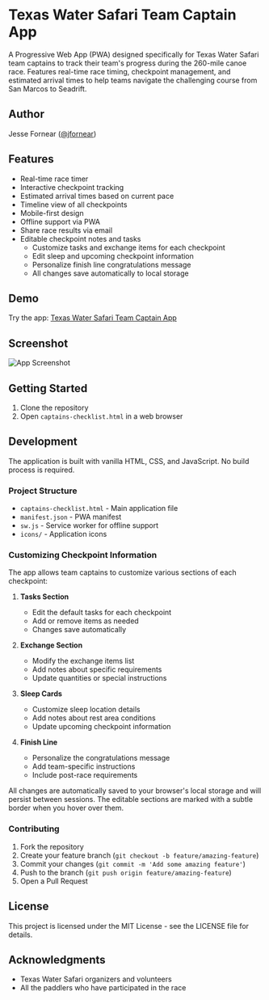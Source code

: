 # Texas Water Safari Team Captain App

A Progressive Web App (PWA) designed specifically for Texas Water Safari team captains to track their team's progress during the 260-mile canoe race. Features real-time race timing, checkpoint management, and estimated arrival times to help teams navigate the challenging course from San Marcos to Seadrift.

## Author

Jesse Fornear ([@jfornear](https://x.com/jfornear))

## Features

- Real-time race timer
- Interactive checkpoint tracking
- Estimated arrival times based on current pace
- Timeline view of all checkpoints
- Mobile-first design
- Offline support via PWA
- Share race results via email
- Editable checkpoint notes and tasks
  - Customize tasks and exchange items for each checkpoint
  - Edit sleep and upcoming checkpoint information
  - Personalize finish line congratulations message
  - All changes save automatically to local storage

## Demo

Try the app: [Texas Water Safari Team Captain App](https://jfornear.s3.us-west-2.amazonaws.com/tws/captains-checklist.html?1)

## Screenshot

![App Screenshot](app-screenshot.png?2)

## Getting Started

1. Clone the repository
2. Open `captains-checklist.html` in a web browser

## Development

The application is built with vanilla HTML, CSS, and JavaScript. No build process is required.

### Project Structure

- `captains-checklist.html` - Main application file
- `manifest.json` - PWA manifest
- `sw.js` - Service worker for offline support
- `icons/` - Application icons

### Customizing Checkpoint Information

The app allows team captains to customize various sections of each checkpoint:

1. **Tasks Section**
   - Edit the default tasks for each checkpoint
   - Add or remove items as needed
   - Changes save automatically

2. **Exchange Section**
   - Modify the exchange items list
   - Add notes about specific requirements
   - Update quantities or special instructions

3. **Sleep Cards**
   - Customize sleep location details
   - Add notes about rest area conditions
   - Update upcoming checkpoint information

4. **Finish Line**
   - Personalize the congratulations message
   - Add team-specific instructions
   - Include post-race requirements

All changes are automatically saved to your browser's local storage and will persist between sessions. The editable sections are marked with a subtle border when you hover over them.

### Contributing

1. Fork the repository
2. Create your feature branch (`git checkout -b feature/amazing-feature`)
3. Commit your changes (`git commit -m 'Add some amazing feature'`)
4. Push to the branch (`git push origin feature/amazing-feature`)
5. Open a Pull Request

## License

This project is licensed under the MIT License - see the LICENSE file for details.

## Acknowledgments

- Texas Water Safari organizers and volunteers
- All the paddlers who have participated in the race
